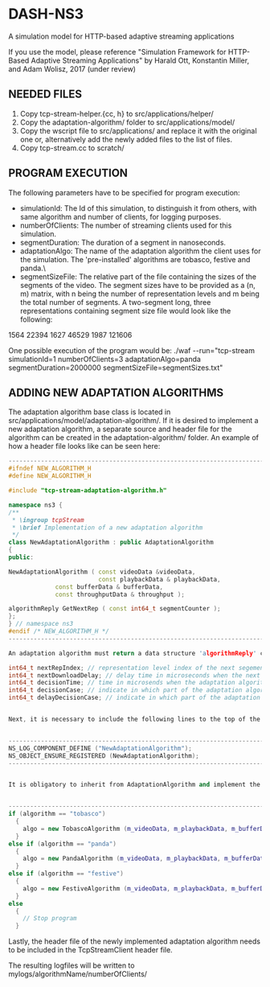 # DASH-NS3
A simulation model for HTTP-based adaptive streaming applications

If you use the model, please reference "Simulation Framework for HTTP-Based Adaptive Streaming Applications" by Harald Ott, Konstantin Miller, and Adam Wolisz, 2017 (under review)

## NEEDED FILES
1. Copy tcp-stream-helper.{cc, h} to src/applications/helper/
2. Copy the adaptation-algorithm/ folder to src/applications/model/
3. Copy the wscript file to src/applications/ and replace it with the original one or, alternatively add the newly added files to the list of files.
3. Copy tcp-stream.cc to scratch/

## PROGRAM EXECUTION
The following parameters have to be specified for program execution:
- simulationId: The Id of this simulation, to distinguish it from others, with same algorithm and number of clients, for logging purposes.
- numberOfClients: The number of streaming clients used for this simulation.
- segmentDuration: The duration of a segment in nanoseconds.
- adaptationAlgo: The name of the adaptation algorithm the client uses for the simulation. The 'pre-installed' algorithms are tobasco, festive and panda.\
- segmentSizeFile: The relative part of the file containing the sizes of the segments of the video. The segment sizes have to be provided as a (n, m) matrix, with n being the number of representation levels and m being the total number of segments. A two-segment long, three representations containing segment size file would look like the following:
 
 1564 22394
 1627 46529
 1987 121606

One possible execution of the program would be:
./waf --run="tcp-stream simulationId=1 numberOfClients=3 adaptationAlgo=panda segmentDuration=2000000 segmentSizeFile=segmentSizes.txt"



## ADDING NEW ADAPTATION ALGORITHMS
The adaptation algorithm base class is located in src/applications/model/adaptation-algorithm/. If it is desired to implement a new adaptation algorithm, a separate source and header file for the algorithm can be created in the adaptation-algorithm/ folder. An example of how a header file looks like can be seen here:
```c++
--------------------------------------------------------------------------
#ifndef NEW_ALGORITHM_H
#define NEW_ALGORITHM_H

#include "tcp-stream-adaptation-algorithm.h"

namespace ns3 {
/**
 * \ingroup tcpStream
 * \brief Implementation of a new adaptation algorithm
 */
class NewAdaptationAlgorithm : public AdaptationAlgorithm
{
public:

NewAdaptationAlgorithm ( const videoData &videoData,
                         const playbackData & playbackData,
			 const bufferData & bufferData,
			 const throughputData & throughput );

algorithmReply GetNextRep ( const int64_t segmentCounter );
};
} // namespace ns3
#endif /* NEW_ALGORITHM_H */
--------------------------------------------------------------------------

An adaptation algorithm must return a data structure 'algorithmReply' containing the following members:

int64_t nextRepIndex; // representation level index of the next segement to be downloaded by the client
int64_t nextDownloadDelay; // delay time in microseconds when the next segment shall be requested from the server
int64_t decisionTime; // time in microsends when the adaptation algorithm decided which segment to download next, only for logging purposes
int64_t decisionCase; // indicate in which part of the adaptation algorithm's code the decision was made, which representation level to request next, only for logging purposes
int64_t delayDecisionCase; // indicate in which part of the adaptation algorithm's code the decision was made, how much time in microsends to wait until the segment shall be requested from server, only for logging purposes


Next, it is necessary to include the following lines to the top of the source file. 


--------------------------------------------------------------------------
NS_LOG_COMPONENT_DEFINE ("NewAdaptationAlgorithm");
NS_OBJECT_ENSURE_REGISTERED (NewAdaptationAlgorithm);
--------------------------------------------------------------------------


It is obligatory to inherit from AdaptationAlgorithm and implement the algorithmReply GetNextRep ( const int64_t segmentCounter ) function. Then, the header and source files need to be added to src/applications/wscript. Open wscript and add the files with their path, just like the other algorithm files have been added. Additionally, it is necessary to add the name of the algorithm to the if-else-if block in the TcpStreamClient::Initialise (std::string algorithm) function, just like the other implemented algorithms have been added, see the following code taken from tcp-stream-client.cc:


--------------------------------------------------------------------------
if (algorithm == "tobasco")
  {
    algo = new TobascoAlgorithm (m_videoData, m_playbackData, m_bufferData, m_throughput);
  } 
else if (algorithm == "panda")
  {
    algo = new PandaAlgorithm (m_videoData, m_playbackData, m_bufferData, m_throughput);
  }
else if (algorithm == "festive")
  {
    algo = new FestiveAlgorithm (m_videoData, m_playbackData, m_bufferData, m_throughput);
  }
else 
  {
    // Stop program
  }
```
Lastly, the header file of the newly implemented adaptation algorithm needs to be included in the TcpStreamClient header file.

The resulting logfiles will be written to mylogs/algorithmName/numberOfClients/
